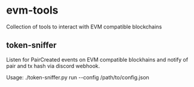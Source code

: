 # evm-tools
Collection of tools to interact with EVM compatible blockchains

## token-sniffer
Listen for PairCreated events on EVM compatible blockhains and notify of pair and tx hash via discord webhook.

 Usage: ./token-sniffer.py run --config /path/to/config.json

